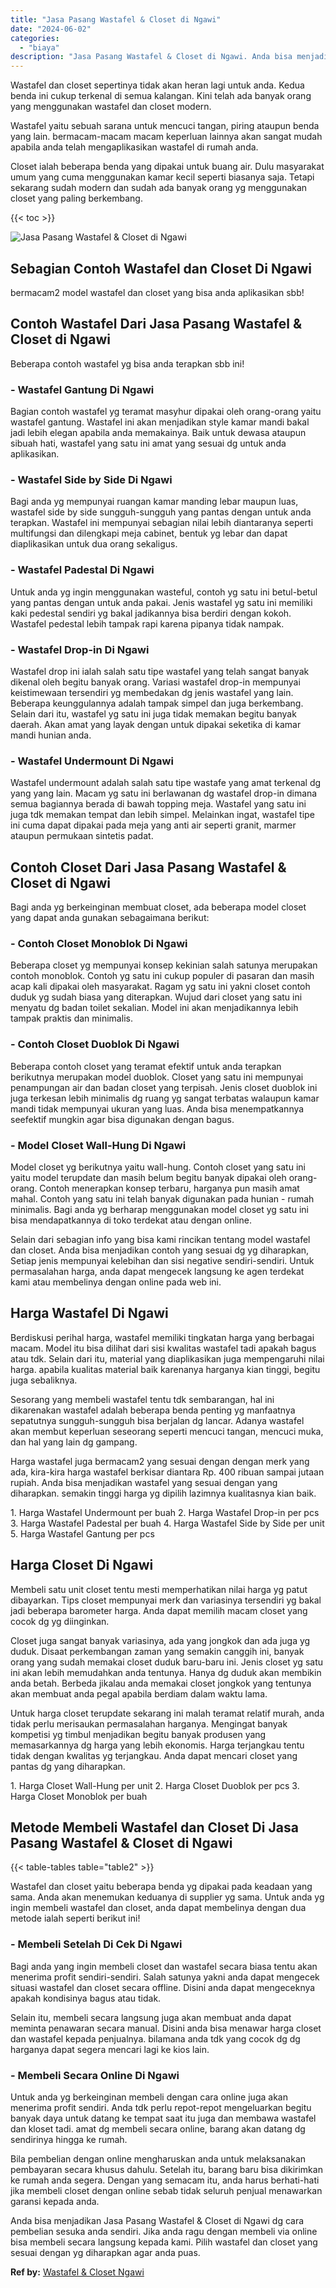 ```yaml
---
title: "Jasa Pasang Wastafel & Closet di Ngawi"
date: "2024-06-02"
categories: 
  - "biaya"
description: "Jasa Pasang Wastafel & Closet di Ngawi. Anda bisa menjadikan Jasa Pasang Wastafel & Closet di Ngawi dg cara pembelian sesuka anda sendiri. Jika anda ragu den..."
---
```


Wastafel dan closet sepertinya tidak akan heran lagi untuk anda. Kedua benda ini cukup terkenal di semua kalangan. Kini telah ada banyak orang yang menggunakan wastafel dan closet modern.

Wastafel yaitu sebuah sarana untuk mencuci tangan, piring ataupun benda yang lain. bermacam-macam macam keperluan lainnya akan sangat mudah apabila anda telah mengaplikasikan wastafel di rumah anda.

Closet ialah beberapa benda yang dipakai untuk buang air. Dulu masyarakat umum yang cuma menggunakan kamar kecil seperti biasanya saja. Tetapi sekarang sudah modern dan sudah ada banyak orang yg menggunakan closet yang paling berkembang.

{{< toc >}}

![Jasa Pasang Wastafel & Closet di Ngawi](/images/wastafel-closet-murah50.png)

## Sebagian Contoh Wastafel dan Closet Di Ngawi

bermacam2 model wastafel dan closet yang bisa anda aplikasikan sbb!

## Contoh Wastafel Dari Jasa Pasang Wastafel & Closet di Ngawi

Beberapa contoh wastafel yg bisa anda terapkan sbb ini!

### \- Wastafel Gantung Di Ngawi

Bagian contoh wastafel yg teramat masyhur dipakai oleh orang-orang yaitu wastafel gantung. Wastafel ini akan menjadikan style kamar mandi bakal jadi lebih elegan apabila anda memakainya. Baik untuk dewasa ataupun sibuah hati, wastafel yang satu ini amat yang sesuai dg untuk anda aplikasikan.

### \- Wastafel Side by Side Di Ngawi

Bagi anda yg mempunyai ruangan kamar manding lebar maupun luas, wastafel side by side sungguh-sungguh yang pantas dengan untuk anda terapkan. Wastafel ini mempunyai sebagian nilai lebih diantaranya seperti multifungsi dan dilengkapi meja cabinet, bentuk yg lebar dan dapat diaplikasikan untuk dua orang sekaligus.

### \- Wastafel Padestal Di Ngawi

Untuk anda yg ingin menggunakan wasteful, contoh yg satu ini betul-betul yang pantas dengan untuk anda pakai. Jenis wastafel yg satu ini memiliki kaki pedestal sendiri yg bakal jadikannya bisa berdiri dengan kokoh. Wastafel pedestal lebih tampak rapi karena pipanya tidak nampak.

### \- Wastafel Drop-in Di Ngawi

Wastafel drop ini ialah salah satu tipe wastafel yang telah sangat banyak dikenal oleh begitu banyak orang. Variasi wastafel drop-in mempunyai keistimewaan tersendiri yg membedakan dg jenis wastafel yang lain. Beberapa keunggulannya adalah tampak simpel dan juga berkembang. Selain dari itu, wastafel yg satu ini juga tidak memakan begitu banyak daerah. Akan amat yang layak dengan untuk dipakai seketika di kamar mandi hunian anda.

### \- Wastafel Undermount Di Ngawi

Wastafel undermount adalah salah satu tipe wastafe yang amat terkenal dg yang yang lain. Macam yg satu ini berlawanan dg wastafel drop-in dimana semua bagiannya berada di bawah topping meja. Wastafel yang satu ini juga tdk memakan tempat dan lebih simpel. Melainkan ingat, wastafel tipe ini cuma dapat dipakai pada meja yang anti air seperti granit, marmer ataupun permukaan sintetis padat.

## Contoh Closet Dari Jasa Pasang Wastafel & Closet di Ngawi

Bagi anda yg berkeinginan membuat closet, ada beberapa model closet yang dapat anda gunakan sebagaimana berikut:

### \- Contoh Closet Monoblok Di Ngawi

Beberapa closet yg mempunyai konsep kekinian salah satunya merupakan contoh monoblok. Contoh yg satu ini cukup populer di pasaran dan masih acap kali dipakai oleh masyarakat. Ragam yg satu ini yakni closet contoh duduk yg sudah biasa yang diterapkan. Wujud dari closet yang satu ini menyatu dg badan toilet sekalian. Model ini akan menjadikannya lebih tampak praktis dan minimalis.

### \- Contoh Closet Duoblok Di Ngawi

Beberapa contoh closet yang teramat efektif untuk anda terapkan berikutnya merupakan model duoblok. Closet yang satu ini mempunyai penampungan air dan badan closet yang terpisah. Jenis closet duoblok ini juga terkesan lebih minimalis dg ruang yg sangat terbatas walaupun kamar mandi tidak mempunyai ukuran yang luas. Anda bisa menempatkannya seefektif mungkin agar bisa digunakan dengan bagus.

### \- Model Closet Wall-Hung Di Ngawi

Model closet yg berikutnya yaitu wall-hung. Contoh closet yang satu ini yaitu model terupdate dan masih belum begitu banyak dipakai oleh orang-orang. Contoh menerapkan konsep terbaru, harganya pun masih amat mahal. Contoh yang satu ini telah banyak digunakan pada hunian - rumah minimalis. Bagi anda yg berharap menggunakan model closet yg satu ini bisa mendapatkannya di toko terdekat atau dengan online.

Selain dari sebagian info yang bisa kami rincikan tentang model wastafel dan closet. Anda bisa menjadikan contoh yang sesuai dg yg diharapkan, Setiap jenis mempunyai kelebihan dan sisi negative sendiri-sendiri. Untuk permasalahan harga, anda dapat mengecek langsung ke agen terdekat kami atau membelinya dengan online pada web ini.

## Harga Wastafel Di Ngawi

Berdiskusi perihal harga, wastafel memiliki tingkatan harga yang berbagai macam. Model itu bisa dilihat dari sisi kwalitas wastafel tadi apakah bagus atau tdk. Selain dari itu, material yang diaplikasikan juga mempengaruhi nilai harga. apabila kualitas material baik karenanya harganya kian tinggi, begitu juga sebaliknya.

Sesorang yang membeli wastafel tentu tdk sembarangan, hal ini dikarenakan wastafel adalah beberapa benda penting yg manfaatnya sepatutnya sungguh-sungguh bisa berjalan dg lancar. Adanya wastafel akan membut keperluan seseorang seperti mencuci tangan, mencuci muka, dan hal yang lain dg gampang.

Harga wastafel juga bermacam2 yang sesuai dengan dengan merk yang ada, kira-kira harga wastafel berkisar diantara Rp. 400 ribuan sampai jutaan rupiah. Anda bisa menjadikan wastafel yang sesuai dengan yang diharapkan. semakin tinggi harga yg dipilih lazimnya kualitasnya kian baik.

1\. Harga Wastafel Undermount per buah 2. Harga Wastafel Drop-in per pcs 3. Harga Wastafel Padestal per buah 4. Harga Wastafel Side by Side per unit 5. Harga Wastafel Gantung per pcs

## Harga Closet Di Ngawi

Membeli satu unit closet tentu mesti memperhatikan nilai harga yg patut dibayarkan. Tips closet mempunyai merk dan variasinya tersendiri yg bakal jadi beberapa barometer harga. Anda dapat memilih macam closet yang cocok dg yg diinginkan.

Closet juga sangat banyak variasinya, ada yang jongkok dan ada juga yg duduk. Disaat perkembangan zaman yang semakin canggih ini, banyak orang yang sudah memakai closet duduk baru-baru ini. Jenis closet yg satu ini akan lebih memudahkan anda tentunya. Hanya dg duduk akan membikin anda betah. Berbeda jikalau anda memakai closet jongkok yang tentunya akan membuat anda pegal apabila berdiam dalam waktu lama.

Untuk harga closet terupdate sekarang ini malah teramat relatif murah, anda tidak perlu merisaukan permasalahan harganya. Mengingat banyak kompetisi yg timbul menjadikan begitu banyak produsen yang memasarkannya dg harga yang lebih ekonomis. Harga terjangkau tentu tidak dengan kwalitas yg terjangkau. Anda dapat mencari closet yang pantas dg yang diharapkan.

1\. Harga Closet Wall-Hung per unit 2. Harga Closet Duoblok per pcs 3. Harga Closet Monoblok per buah

## Metode Membeli Wastafel dan Closet Di Jasa Pasang Wastafel & Closet di Ngawi

{{< table-tables table="table2" >}}

Wastafel dan closet yaitu beberapa benda yg dipakai pada keadaan yang sama. Anda akan menemukan keduanya di supplier yg sama. Untuk anda yg ingin membeli wastafel dan closet, anda dapat membelinya dengan dua metode ialah seperti berikut ini!

### \- Membeli Setelah Di Cek Di Ngawi

Bagi anda yang ingin membeli closet dan wastafel secara biasa tentu akan menerima profit sendiri-sendiri. Salah satunya yakni anda dapat mengecek situasi wastafel dan closet secara offline. Disini anda dapat mengeceknya apakah kondisinya bagus atau tidak.

Selain itu, membeli secara langsung juga akan membuat anda dapat meminta penawaran secara manual. Disini anda bisa menawar harga closet dan wastafel kepada penjualnya. bilamana anda tdk yang cocok dg dg harganya dapat segera mencari lagi ke kios lain.

### \- Membeli Secara Online Di Ngawi

Untuk anda yg berkeinginan membeli dengan cara online juga akan menerima profit sendiri. Anda tdk perlu repot-repot mengeluarkan begitu banyak daya untuk datang ke tempat saat itu juga dan membawa wastafel dan kloset tadi. amat dg membeli secara online, barang akan datang dg sendirinya hingga ke rumah.

Bila pembelian dengan online mengharuskan anda untuk melaksanakan pembayaran secara khusus dahulu. Setelah itu, barang baru bisa dikirimkan ke rumah anda segera. Dengan yang semacam itu, anda harus berhati-hati jika membeli closet dengan online sebab tidak seluruh penjual menawarkan garansi kepada anda.

Anda bisa menjadikan Jasa Pasang Wastafel & Closet di Ngawi dg cara pembelian sesuka anda sendiri. Jika anda ragu dengan membeli via online bisa membeli secara langsung kepada kami. Pilih wastafel dan closet yang sesuai dengan yg diharapkan agar anda puas.

**Ref by:** [Wastafel & Closet Ngawi](https://id.wikipedia.org/wiki/Wastafel)
